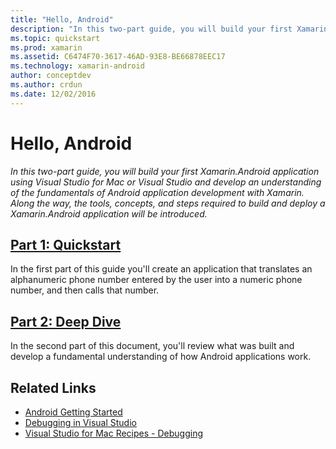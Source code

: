 ```yaml
---
title: "Hello, Android"
description: "In this two-part guide, you will build your first Xamarin.Android application using Visual Studio for Mac or Visual Studio and develop an understanding of the fundamentals of Android application development with Xamarin. Along the way, the tools, concepts, and steps required to build and deploy a Xamarin.Android application will be introduced."
ms.topic: quickstart
ms.prod: xamarin
ms.assetid: C6474F70-3617-46AD-93E8-BE66878EEC17
ms.technology: xamarin-android
author: conceptdev
ms.author: crdun
ms.date: 12/02/2016
---
```


# Hello, Android

_In this two-part guide, you will build your first Xamarin.Android application using Visual Studio for Mac or Visual Studio and develop an understanding of the fundamentals of Android application development with Xamarin. Along the way, the tools, concepts, and steps required to build and deploy a Xamarin.Android application will be introduced._

## [Part 1: Quickstart](~/android/get-started/hello-android/hello-android-quickstart.md)

In the first part of this guide you'll create an application that
translates an alphanumeric phone number entered by the user into a
numeric phone number, and then calls that number.

## [Part 2: Deep Dive](~/android/get-started/hello-android/hello-android-deepdive.md)

In the second part of this document, you'll review what was built and
develop a fundamental understanding of how Android applications work.

## Related Links

- [Android Getting Started](http://developer.android.com/training/index.html)
- [Debugging in Visual Studio](https://docs.microsoft.com/visualstudio/debugger/)
- [Visual Studio for Mac Recipes - Debugging](https://github.com/xamarin/recipes/tree/master/Recipes/cross-platform/ide/debugging)
